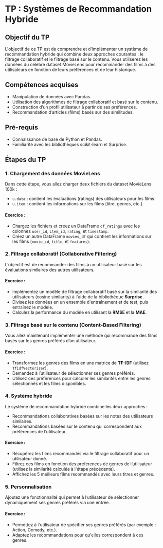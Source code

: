 # TP : Systèmes de Recommandation Hybride

## Objectif du TP
L'objectif de ce TP est de comprendre et d'implémenter un système de recommandation hybride qui combine deux approches courantes : le filtrage collaboratif et le filtrage basé sur le contenu. Vous utiliserez les données du célèbre dataset MovieLens pour recommander des films à des utilisateurs en fonction de leurs préférences et de leur historique.

## Compétences acquises
- Manipulation de données avec Pandas.
- Utilisation des algorithmes de filtrage collaboratif et basé sur le contenu.
- Construction d’un profil utilisateur à partir de ses préférences.
- Recommandation d’articles (films) basés sur des similitudes.

## Pré-requis
- Connaissance de base de Python et Pandas.
- Familiarité avec les bibliothèques scikit-learn et Surprise.

## Étapes du TP

### 1. Chargement des données MovieLens
Dans cette étape, vous allez charger deux fichiers du dataset MovieLens 100k :
- `u.data` : contient les évaluations (ratings) des utilisateurs pour les films.
- `u.item` : contient les informations sur les films (titre, genres, etc.).

#### Exercice :
- Chargez les fichiers et créez un DataFrame `df_ratings` avec les colonnes `user_id`, `item_id`, `rating`, et `timestamp`.
- Créez un autre DataFrame `movies_df` qui contient les informations sur les films (`movie_id`, `title`, et `features`).



### 2. Filtrage collaboratif (Collaborative Filtering)
L’objectif est de recommander des films à un utilisateur basé sur les évaluations similaires des autres utilisateurs.

#### Exercice :
- Implémentez un modèle de filtrage collaboratif basé sur la similarité des utilisateurs (cosine similarity) à l'aide de la bibliothèque **Surprise**.
- Divisez les données en un ensemble d'entraînement et de test, puis entraînez le modèle.
- Calculez la performance du modèle en utilisant la **RMSE** et la **MAE**.

### 3. Filtrage basé sur le contenu (Content-Based Filtering)
Vous allez maintenant implémenter une méthode qui recommande des films basés sur les genres préférés d’un utilisateur.

#### Exercice :
- Transformez les genres des films en une matrice de **TF-IDF** (utilisez `TfidfVectorizer`).
- Demandez à l’utilisateur de sélectionner ses genres préférés.
- Utilisez ces préférences pour calculer les similarités entre les genres sélectionnés et les films disponibles.

### 4. Système hybride
Le système de recommandation hybride combine les deux approches :
- Recommandations collaboratives basées sur les notes des utilisateurs similaires.
- Recommandations basées sur le contenu qui correspondent aux préférences de l’utilisateur.

#### Exercice :
- Récupérez les films recommandés via le filtrage collaboratif pour un utilisateur donné.
- Filtrez ces films en fonction des préférences de genres de l’utilisateur (utilisez la similarité calculée à l'étape précédente).
- Affichez les 5 meilleurs films recommandés avec leurs titres et genres.

### 5. Personnalisation
Ajoutez une fonctionnalité qui permet à l’utilisateur de sélectionner dynamiquement ses genres préférés via une entrée.

#### Exercice :
- Permettez à l'utilisateur de spécifier ses genres préférés (par exemple : Action, Comedy, etc.).
- Adaptez les recommandations pour qu'elles correspondent à ces genres.
